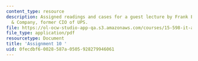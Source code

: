 ```yaml
---
content_type: resource
description: Assigned readings and cases for a guest lecture by Frank Erbrick, McKinsey
  & Company, former CIO of UPS.
file: https://ol-ocw-studio-app-qa.s3.amazonaws.com/courses/15-598-it-and-business-transformation-spring-2003/0fecdbf60028587a0505928279946061_assignment9.pdf
file_type: application/pdf
resourcetype: Document
title: 'Assignment 10 '
uid: 0fecdbf6-0028-587a-0505-928279946061
---
```

